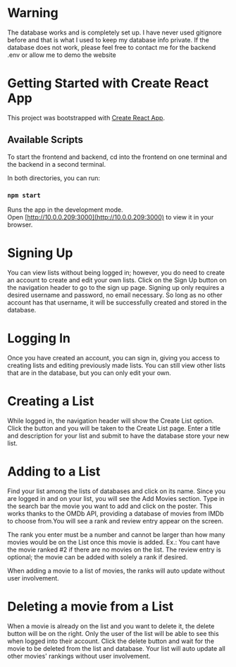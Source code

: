 # Warning
The database works and is completely set up. I have never used gitignore before and that is what I used
to keep my database info private. If the database does not work, please feel free to contact me for the
backend .env or allow me to demo the website

# Getting Started with Create React App

This project was bootstrapped with [Create React App](https://github.com/facebook/create-react-app).

## Available Scripts

To start the frontend and backend, cd into the frontend on one terminal and the backend in a second terminal.

In both directories, you can run:

### `npm start`

Runs the app in the development mode.\
Open [http://10.0.0.209:3000](http://10.0.0.209:3000) to view it in your browser.

# Signing Up
You can view lists without being logged in; however, you do need to create an account to create and edit your 
own lists. Click on the Sign Up button on the navigation header to go to the sign up page. Signing up only 
requires a desired username and password, no email necessary. So long as no other account has that username, 
it will be successfully created and stored in the database.

# Logging In
Once you have created an account, you can sign in, giving you access to creating lists and editing previously 
made lists. You can still view other lists that are in the database, but you can only edit your own.

# Creating a List
While logged in, the navigation header will show the Create List option. Click the button and you will be 
taken to the Create List page. Enter a title and description for your list and submit to have the database 
store your new list.

# Adding to a List
Find your list among the lists of databases and click on its name. Since you are logged in and on your list, 
you will see the Add Movies section. Type in the search bar the movie you want to add and click on the poster. 
This works thanks to the OMDb API, providing a database of movies from IMDb to choose from.You will see a rank 
and review entry appear on the screen.


The rank you enter must be a number and cannot be larger than how many movies would be on the List once this 
movie is added. Ex.: You cant have the movie ranked #2 if there are no movies on the list. The review entry is 
optional; the movie can be added with solely a rank if desired.


When adding a movie to a list of movies, the ranks will auto update without user involvement.

# Deleting a movie from a List
When a movie is already on the list and you want to delete it, the delete button will be on the right. Only the 
user of the list will be able to see this when logged into their account. Click the delete button and wait for 
the movie to be deleted from the list and database. Your list will auto update all other movies' rankings 
without user involvement.

